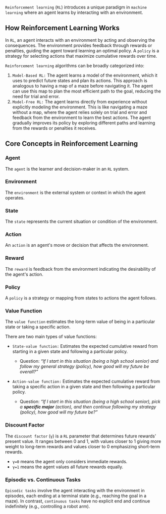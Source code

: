 `Reinforcement learning` (`RL`) introduces a unique paradigm in `machine learning` where an agent learns by interacting with an environment.
## How Reinforcement Learning Works
In `RL`, an agent interacts with an environment by acting and observing the consequences. The environment provides feedback through rewards or penalties, guiding the agent toward learning an optimal policy. A `policy` is a strategy for selecting actions that maximize cumulative rewards over time.

`Reinforcement learning` algorithms can be broadly categorized into:

1. `Model-Based RL:` The agent learns a model of the environment, which it uses to predict future states and plan its actions. This approach is analogous to having a map of a maze before navigating it. The agent can use this map to plan the most efficient path to the goal, reducing the need for trial and error.
2. `Model-Free RL:` The agent learns directly from experience without explicitly modeling the environment. This is like navigating a maze without a map, where the agent relies solely on trial and error and feedback from the environment to learn the best actions. The agent gradually improves its policy by exploring different paths and learning from the rewards or penalties it receives.

## Core Concepts in Reinforcement Learning
### Agent
The `agent` is the learner and decision-maker in an `RL` system.
### Environment
The `environment` is the external system or context in which the agent operates.
### State
The `state` represents the current situation or condition of the environment.
### Action
An `action` is an agent's move or decision that affects the environment.
### Reward
The `reward` is feedback from the environment indicating the desirability of the agent's action.
### Policy
A `policy` is a strategy or mapping from states to actions the agent follows.
### Value Function
The `value function` estimates the long-term value of being in a particular state or taking a specific action.

There are two main types of value functions:

- `State-value function:` Estimates the expected cumulative reward from starting in a given state and following a particular policy.
	- Question: _“If I start in this situation (being a high school senior) and follow my general strategy (policy), how good will my future be overall?”_

- `Action-value function:` Estimates the expected cumulative reward from taking a specific action in a given state and then following a particular policy.
	- Question: _“If I start in this situation (being a high school senior), pick a **specific major** (action), and then continue following my strategy (policy), how good will my future be?”_
### Discount Factor
The `discount factor` (`γ`) is a `RL` parameter that determines future rewards' present value. It ranges between 0 and 1, with values closer to 1 giving more weight to long-term rewards and values closer to 0 emphasizing short-term rewards.
- `γ=0` means the agent only considers immediate rewards.
- `γ=1` means the agent values all future rewards equally.
### Episodic vs. Continuous Tasks
`Episodic tasks` involve the agent interacting with the environment in episodes, each ending at a terminal state (e.g., reaching the goal in a maze). In contrast, `continuous tasks` have no explicit end and continue indefinitely (e.g., controlling a robot arm).
